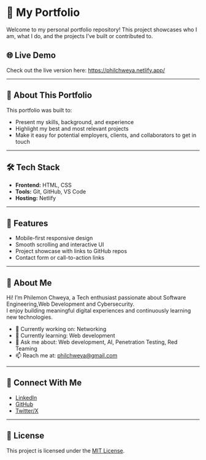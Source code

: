 # 💼 My Portfolio

Welcome to my personal portfolio repository! This project showcases who I am, what I do, and the projects I’ve built or contributed to.

## 🌐 Live Demo
Check out the live version here: https://philchweya.netlify.app/

---

## 📁 About This Portfolio

This portfolio was built to:

- Present my skills, background, and experience
- Highlight my best and most relevant projects
- Make it easy for potential employers, clients, and collaborators to get in touch

---

## 🛠️ Tech Stack

- **Frontend:** HTML, CSS  
- **Tools:** Git, GitHub, VS Code
- **Hosting:** Netlify

---

## 📌 Features

- Mobile-first responsive design  
- Smooth scrolling and interactive UI  
- Project showcase with links to GitHub repos  
- Contact form or call-to-action links

---

## 👤 About Me

Hi! I’m Philemon Chweya, a Tech enthusiast passionate about Software Engineering,Web Development and Cybersecurity.  
I enjoy building meaningful digital experiences and continuously learning new technologies.

- 🔭 Currently working on: Networking
- 🌱 Currently learning: Web development
- 💬 Ask me about: Web development, AI, Penetration Testing, Red Teaming
- 📫 Reach me at: philchweya@gmail.com

---

## 🤝 Connect With Me

- [LinkedIn](https://www.linkedin.com/in/philemon-chweya-736566317/)  
- [GitHub](https://github.com/Philem23)  
- [Twitter/X](https://x.com/_phil_23)

---

## 📃 License

This project is licensed under the [MIT License](LICENSE).
